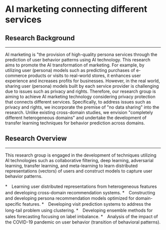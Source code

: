 # AI marketing connecting different services

## Research Background

* * *

AI marketing is "the provision of high-quality persona services through the prediction of user behavior patterns using AI technology. This research aims to promote the AI transformation of marketing. For example, by utilizing user (persona) models such as predicting purchases of e-commerce products or visits to real-world stores, it enhances user experience and increases profits for businesses. However, in the real world, sharing user (persona) models built by each service provider is challenging due to issues such as privacy and rights. Therefore, our research group is aiming to achieve AI marketing technology considering privacy protection that connects different services. Specifically, to address issues such as privacy and rights, we incorporate the premise of "no data sharing" into the research. Unlike existing cross-domain studies, we envision "completely different heterogeneous domains" and undertake the development of transfer learning techniques for behavior prediction across domains.

## Research Overview

* * *

This research group is engaged in the development of techniques utilizing AI technologies such as collaborative filtering, deep learning, adversarial learning, transfer learning, and meta-learning to learn distributed representations (vectors) of users and construct models to capture user behavior patterns.

*　Learning user distributed representations from heterogeneous features and developing cross-domain recommendation systems.
*　Constructing and developing persona recommendation models optimized for domain-specific features.
*　Developing visit prediction systems to address the long-tail problem using clustering.
*　Developing ensemble methods for sales forecasting focusing on label imbalance.
*　Analysis of the impact of the COVID-19 pandemic on user behavior (transition of behavioral patterns).
